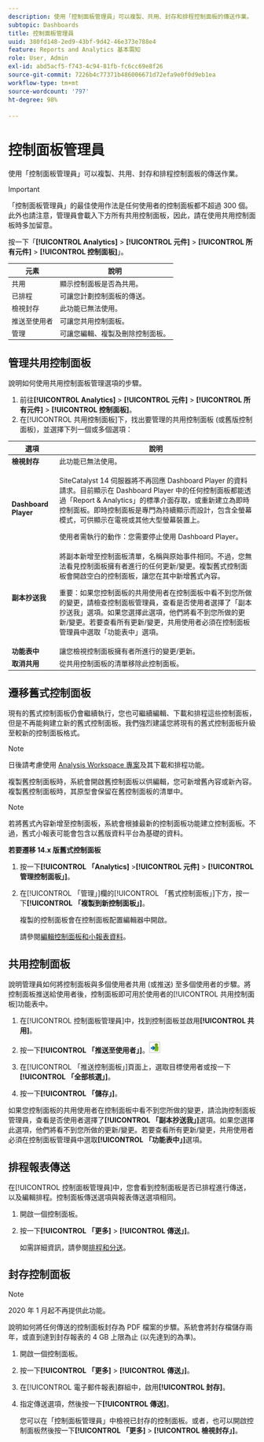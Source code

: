 ```yaml
---
description: 使用「控制面板管理員」可以複製、共用、封存和排程控制面板的傳送作業。
subtopic: Dashboards
title: 控制面板管理員
uuid: 380fd148-2ed9-43bf-9d42-46e373e788e4
feature: Reports and Analytics 基本需知
role: User, Admin
exl-id: abd5acf5-f743-4c94-81fb-fc6cc69e8f26
source-git-commit: 7226b4c77371b486006671d72efa9e0f0d9eb1ea
workflow-type: tm+mt
source-wordcount: '797'
ht-degree: 98%

---
```


# 控制面板管理員

使用「控制面板管理員」可以複製、共用、封存和排程控制面板的傳送作業。

>[!IMPORTANT]
>
>「控制面板管理員」的最佳使用作法是任何使用者的控制面板都不超過 300 個。此外也請注意，管理員會載入下方所有共用控制面板，因此，請在使用共用控制面板時多加留意。

按一下「**[!UICONTROL Analytics]** > **[!UICONTROL 元件]** > **[!UICONTROL 所有元件]** > **[!UICONTROL 控制面板]**」。

| 元素 | 說明 |
|--- |--- |
| 共用 | 顯示控制面板是否為共用。 |
| 已排程 | 可讓您計劃控制面板的傳送。 |
| 檢視封存 | 此功能已無法使用。 |
| 推送至使用者 | 可讓您共用控制面板。 |
| 管理 | 可讓您編輯、複製及刪除控制面板。 |

## 管理共用控制面板

說明如何使用共用控制面板管理選項的步驟。

1. 前往&#x200B;**[!UICONTROL Analytics]** > **[!UICONTROL 元件]** > **[!UICONTROL 所有元件]** > **[!UICONTROL 控制面板]**。
1. 在[!UICONTROL 共用控制面板]下，找出要管理的共用控制面板 (或舊版控制面板)，並選擇下列一個或多個選項：

<table id="choicetable_857E0E816D63404683D4E24DC8D7FC69"> 
 <thead class="chhead sthead"> 
  <th class="choptionhd"> 選項 </th> 
  <th class="chdeschd"> 說明 </th> 
 </thead> 
 <tr class="chrow strow"> 
  <td class="choption"><strong>檢視封存</strong></td> 
  <td class="chdesc stentry"> 此功能已無法使用。 </td> 
 </tr> 
 <tr class="chrow strow"> 
  <td class="choption"><strong>Dashboard Player</strong></td> 
  <td class="chdesc stentry"> <p>SiteCatalyst 14 伺服器將不再回應 Dashboard Player 的資料請求。目前顯示在 Dashboard Player 中的任何控制面板都能透過「Report &amp; Analytics」的標準介面存取，或重新建立為即時控制面板。即時控制面板是專門為持續顯示而設計，包含全螢幕模式，可供顯示在電視或其他大型螢幕裝置上。 </p> <p>使用者需執行的動作：您需要停止使用 Dashboard Player。 </p> </td> 
 </tr> 
 <tr class="chrow strow"> 
  <td class="choption"><strong>副本抄送我</strong></td> 
  <td class="chdesc stentry"> 將副本新增至控制面板清單，名稱與原始事件相同。不過，您無法看見控制面板擁有者進行的任何更新/變更。複製舊式控制面板會開啟空白的控制面板，讓您在其中新增舊式內容。 <p>重要：如果您控制面板的共用使用者在控制面板中看不到您所做的變更，請檢查控制面板管理員，查看是否使用者選擇了<span class="uicontrol">「副本抄送我」</span>選項。如果您選擇此選項，他們將看不到您所做的更新/變更。若要查看所有更新/變更，共用使用者必須在控制面板管理員中選取<span class="uicontrol">「功能表中」</span>選項。 </p> </td> 
 </tr> 
 <tr class="chrow strow"> 
  <td class="choption"><strong>功能表中</strong></td> 
  <td class="chdesc stentry"> 讓您檢視控制面板擁有者所進行的變更/更新。 </td> 
 </tr> 
 <tr class="chrow strow"> 
  <td class="choption"><strong>取消共用</strong></td> 
  <td class="chdesc stentry"> 從共用控制面板的清單移除此控制面板。 </td> 
 </tr> 
</table>

## 遷移舊式控制面板

現有的舊式控制面板仍會繼續執行，您也可繼續編輯、下載和排程這些控制面板，但是不再能夠建立新的舊式控制面板。我們強烈建議您將現有的舊式控制面板升級至較新的控制面板格式。

>[!NOTE]
>
>日後請考慮使用 [Analysis Workspace 專案](https://experienceleague.adobe.com/docs/analytics/analyze/analysis-workspace/home.html?lang=zh-Hant)及其下載和排程功能。

複製舊控制面板時，系統會開啟舊控制面板以供編輯，您可新增舊內容或新內容。複製舊控制面板時，其原型會保留在舊控制面板的清單中。

>[!NOTE]
>
>若將舊式內容新增至控制面板，系統會根據最新的控制面板功能建立控制面板。不過，舊式小報表可能會包含以舊版資料平台為基礎的資料。

**若要遷移 14.x 版舊式控制面板**

1. 按一下&#x200B;**[!UICONTROL 「Analytics]** >**[!UICONTROL 元件]** > **[!UICONTROL 管理控制面板」]**。
1. 在[!UICONTROL 「管理」]欄的[!UICONTROL 「舊式控制面板」]下方，按一下&#x200B;**[!UICONTROL 「複製到新控制面板」]**。

   複製的控制面板會在控制面板配置編輯器中開啟。

   請參閱[編輯控制面板和小報表資料](/help/analyze/reports-analytics/dashboard.md)。

## 共用控制面板

說明管理員如何將控制面板與多個使用者共用 (或推送) 至多個使用者的步驟。將控制面板推送給使用者後，控制面板即可用於使用者的[!UICONTROL 共用控制面板]功能表中。

1. 在[!UICONTROL 控制面板管理員]中，找到控制面板並啟用&#x200B;**[!UICONTROL 共用]**。
1. 按一下&#x200B;**[!UICONTROL 「推送至使用者」]**。![](assets/push.png)

1. 在[!UICONTROL 「推送控制面板」]頁面上，選取目標使用者或按一下&#x200B;**[!UICONTROL 「全部核選」]**。
1. 按一下&#x200B;**[!UICONTROL 「儲存」]**。

如果您控制面板的共用使用者在控制面板中看不到您所做的變更，請洽詢控制面板管理員，查看是否使用者選擇了&#x200B;**[!UICONTROL 「副本抄送我」]**&#x200B;選項。如果您選擇此選項，他們將看不到您所做的更新/變更。若要查看所有更新/變更，共用使用者必須在控制面板管理員中選取&#x200B;**[!UICONTROL 「功能表中」]**&#x200B;選項。

## 排程報表傳送

在[!UICONTROL 控制面板管理員]中，您會看到控制面板是否已排程進行傳送，以及編輯排程。控制面板傳送選項與報表傳送選項相同。

1. 開啟一個控制面板。
1. 按一下&#x200B;**[!UICONTROL 「更多]** > **[!UICONTROL 傳送」]**。

   如需詳細資訊，請參閱[排程和分送](/help/analyze/reports-analytics/scheduling.md)。

## 封存控制面板

>[!NOTE]
>
>2020 年 1 月起不再提供此功能。

說明如何將任何傳送的控制面板封存為 PDF 檔案的步驟。系統會將封存檔儲存兩年，或直到達到封存報表的 4 GB 上限為止 (以先達到的為準)。

1. 開啟一個控制面板。
1. 按一下&#x200B;**[!UICONTROL 「更多]** > **[!UICONTROL 傳送」]**。
1. 在[!UICONTROL 電子郵件報表]群組中，啟用&#x200B;**[!UICONTROL 封存]**。
1. 指定傳送選項，然後按一下&#x200B;**[!UICONTROL 傳送]**。

   您可以在「控制面板管理員」中檢視已封存的控制面板。或者，也可以開啟控制面板然後按一下&#x200B;**[!UICONTROL 「更多]** > **[!UICONTROL 檢視封存」]**。
